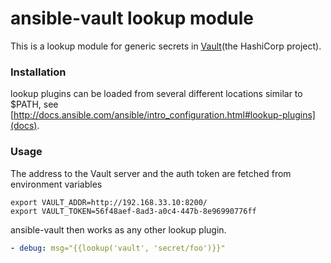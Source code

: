 # ansible-vault lookup module
This is a lookup module for generic secrets in [Vault](https://vaultproject.io/)(the HashiCorp project).

### Installation
lookup plugins can be loaded from several different locations similar to $PATH, see
[http://docs.ansible.com/ansible/intro_configuration.html#lookup-plugins](docs).

### Usage
The address to the Vault server and the auth token are fetched from environment variables

    export VAULT_ADDR=http://192.168.33.10:8200/
    export VAULT_TOKEN=56f48aef-8ad3-a0c4-447b-8e96990776ff

ansible-vault then works as any other lookup plugin.

```yaml
- debug: msg="{{lookup('vault', 'secret/foo')}}"
```
